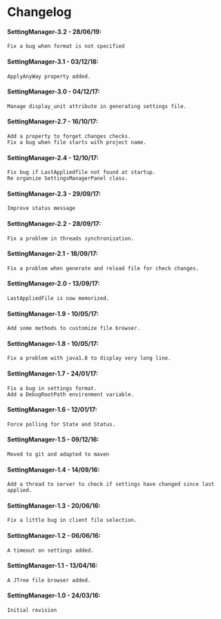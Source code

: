 # Changelog

#### SettingManager-3.2 - 28/06/19:
    Fix a bug when format is not specified

#### SettingManager-3.1 - 03/12/18:
    ApplyAnyWay property added.

#### SettingManager-3.0 - 04/12/17:
    Manage display_unit attribute in generating settings file.

#### SettingManager-2.7 - 16/10/17:
    Add a property to forget changes checks.
    Fix a bug when file starts with project name.

#### SettingManager-2.4 - 12/10/17:
    Fix bug if LastAppliedfile not found at startup.
    Re organize SettingsManagerPanel class.

#### SettingManager-2.3 - 29/09/17:
    Improve status message

#### SettingManager-2.2 - 28/09/17:
    Fix a problem in threads synchronization.

#### SettingManager-2.1 - 18/09/17:
    Fix a problem when generate and reload file for check changes.

#### SettingManager-2.0 - 13/09/17:
    LastAppliedFile is now memorized.

#### SettingManager-1.9 - 10/05/17:
    Add some methods to customize file browser.

#### SettingManager-1.8 - 10/05/17:
    Fix a problem with java1.8 to display very long line.

#### SettingManager-1.7 - 24/01/17:
    Fix a bug in settings format.
    Add a DebugRootPath environment variable.

#### SettingManager-1.6 - 12/01/17:
    Force polling for State and Status.

#### SettingManager-1.5 - 09/12/16:
    Moved to git and adapted to maven

#### SettingManager-1.4 - 14/09/16:
    Add a thread to server to check if settings have changed since last applied.

#### SettingManager-1.3 - 20/06/16:
    Fix a little bug in client file selection.

#### SettingManager-1.2 - 06/06/16:
    A timeout on settings added.

#### SettingManager-1.1 - 13/04/16:
    A JTree file browser added.

#### SettingManager-1.0 - 24/03/16:
    Initial revision
